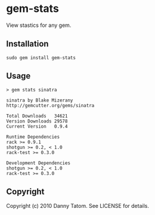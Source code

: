 # gem-stats

View stastics for any gem.

## Installation

    sudo gem install gem-stats

## Usage

    > gem stats sinatra

    sinatra by Blake Mizerany
    http://gemcutter.org/gems/sinatra

    Total Downloads   34621
    Version Downloads 29578
    Current Version   0.9.4

    Runtime Dependencies
    rack >= 0.9.1
    shotgun >= 0.2, < 1.0
    rack-test >= 0.3.0

    Development Dependencies
    shotgun >= 0.2, < 1.0
    rack-test >= 0.3.0

## Copyright

Copyright (c) 2010 Danny Tatom. See LICENSE for details.
